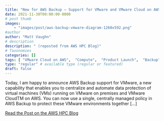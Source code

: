 ```yaml
---
title: "New for AWS Backup – Support for VMware and VMware Cloud on AWS"
date: 2021-11-30T00:00:00-0800
# post thumb
images:
    - "images/post/aws-backup-vmware-diagram-1260x592.png"
#author
author: "Matt Vaughn"
# description
description: " (reposted from AWS HPC Blog)"
# Taxonomies
categories: []
tags: [ "VMware Cloud on AWS",  "Compute",  "Product Launch",  "Backup",  "re:Invent",  "News",  "Storage",  "hpcblog", ]
type: "regular" # available type (regular or featured)
draft: false
---
```


Today, I am happy to announce AWS Backup support for VMware, a new capability that enables you to centralize and automate data protection of virtual machines (VMs) running on VMware on premises and VMware CloudTM on AWS. You can now use a single, centrally managed policy in AWS Backup to protect these VMware environments together […]

<a href="https://aws.amazon.com/blogs/aws/new-for-aws-backup-support-for-vmware-and-vmware-cloud-on-aws/" class="btn btn-primary btn-lg active" role="button" aria-pressed="true" style="margin-top: 8px;">Read the Post on the AWS HPC Blog</a>